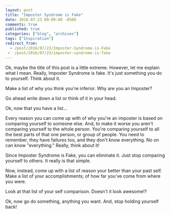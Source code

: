 ```yaml
---
layout: post
title: "Imposter Syndrome is Fake"
date: 2016-07-23 09:09:00 -0500
comments: true
published: true
categories: ["blog", "archives"]
tags: ["Inspiration"]
redirect_from: 
  - /post/2016/07/23/Imposter-Syndrome-is-Fake
 -  /post/2016/07/23/imposter-syndrome-is-fake
---
```

<!-- more -->
<p>Ok, maybe the title of this post is a little extreme. However, let me explain what I mean. Really, Imposter Syndrome is fake. It's just something you do to yourself. Think about it.</p>
<p>Make a list of why you think you're inferior. Why are you an Imposter?</p>
<p>Go ahead write down a list or think of it in your head.</p>
<p>Ok, now that you have a list...</p>
<p>Every reason you can come up with of why you're an imposter is based on comparing yourself to someone else. And, to make it worse you aren't comparing yourself to the whole person. You're comparing yourself to all the best parts of that one person, or group of people. You need to remember, they have failures too, and they don't know everything. No on can know "everything." Really, think about it!</p>
<p>Since Imposter Syndrome is Fake, you can eliminate it. Just stop comparing yourself to others. It really is that simple.</p>
<p>Now, instead, come up with a list of reason your better than your past self. Make a list of your accomplishments; of how far you've come from where you were.</p>
<p>Look at that list of your self comparison. Doesn't it look awesome!?</p>
<p>Ok, now go do something, anything you want. And, stop holding yourself back!</p>
